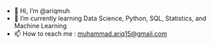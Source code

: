 - 👋 Hi, I’m @ariqmuh
- 🌱 I’m currently learning Data Science, Python, SQL, Statistics, and Machine Learning
- 📫 How to reach me : muhammad.ariq15@gmail.com

<!---
ariqmuh/ariqmuh is a ✨ special ✨ repository because its `README.md` (this file) appears on your GitHub profile.
You can click the Preview link to take a look at your changes.
--->
